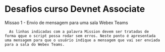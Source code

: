 # Desafios curso Devnet Associate



Missao 1 - Envio de mensagem para uma sala Webex Teams

      As linhas indicadas com a palavra Mission devem ser tratadas de forma qque o script possa rodar sem erros. Neste ponto é apresentada uma mensagem para que o usuário indique a mensagem que vai ser enviada para a sala do Webex Teams.
